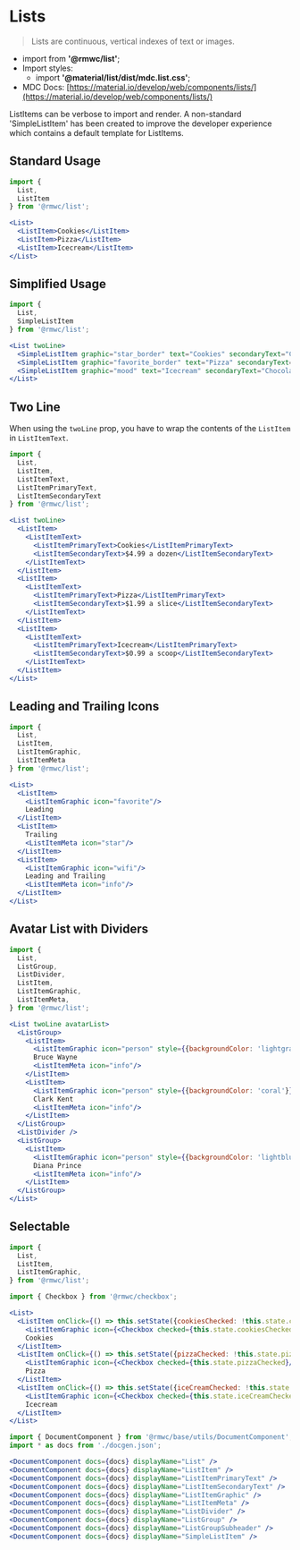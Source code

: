 # Lists

> Lists are continuous, vertical indexes of text or images.

- import from **'@rmwc/list'**;
- Import styles:
  - import **'@material/list/dist/mdc.list.css'**;
- MDC Docs: [https://material.io/develop/web/components/lists/](https://material.io/develop/web/components/lists/)

ListItems can be verbose to import and render. A non-standard 'SimpleListItem' has been created to improve the developer experience which contains a default template for ListItems.

## Standard Usage

```jsx render
import {
  List,
  ListItem
} from '@rmwc/list';

<List>
  <ListItem>Cookies</ListItem>
  <ListItem>Pizza</ListItem>
  <ListItem>Icecream</ListItem>
</List>
```

## Simplified Usage

```jsx render
import {
  List,
  SimpleListItem
} from '@rmwc/list';

<List twoLine>
  <SimpleListItem graphic="star_border" text="Cookies" secondaryText="Chocolate chip" meta="info" />
  <SimpleListItem graphic="favorite_border" text="Pizza" secondaryText="Pepperoni" meta="info" />
  <SimpleListItem graphic="mood" text="Icecream" secondaryText="Chocolate cookie dough" meta="info" />
</List>
```

## Two Line
When using the `twoLine` prop, you have to wrap the contents of the `ListItem` in `ListItemText`.

```jsx render
import {
  List,
  ListItem,
  ListItemText,
  ListItemPrimaryText,
  ListItemSecondaryText
} from '@rmwc/list';

<List twoLine>
  <ListItem>
    <ListItemText>
      <ListItemPrimaryText>Cookies</ListItemPrimaryText>
      <ListItemSecondaryText>$4.99 a dozen</ListItemSecondaryText>
    </ListItemText>
  </ListItem>
  <ListItem>
    <ListItemText>
      <ListItemPrimaryText>Pizza</ListItemPrimaryText>
      <ListItemSecondaryText>$1.99 a slice</ListItemSecondaryText>
    </ListItemText>
  </ListItem>
  <ListItem>
    <ListItemText>
      <ListItemPrimaryText>Icecream</ListItemPrimaryText>
      <ListItemSecondaryText>$0.99 a scoop</ListItemSecondaryText>
    </ListItemText>
  </ListItem>
</List>
```

## Leading and Trailing Icons
```jsx render
import {
  List,
  ListItem,
  ListItemGraphic,
  ListItemMeta
} from '@rmwc/list';

<List>
  <ListItem>
    <ListItemGraphic icon="favorite"/>
    Leading
  </ListItem>
  <ListItem>
    Trailing
    <ListItemMeta icon="star"/>
  </ListItem>
  <ListItem>
    <ListItemGraphic icon="wifi"/>
    Leading and Trailing
    <ListItemMeta icon="info"/>
  </ListItem>
</List>
```

## Avatar List with Dividers
```jsx render
import {
  List,
  ListGroup,
  ListDivider,
  ListItem,
  ListItemGraphic,
  ListItemMeta,
} from '@rmwc/list';

<List twoLine avatarList>
  <ListGroup>
    <ListItem>
      <ListItemGraphic icon="person" style={{backgroundColor: 'lightgray'}} />
      Bruce Wayne
      <ListItemMeta icon="info"/>
    </ListItem>
    <ListItem>
      <ListItemGraphic icon="person" style={{backgroundColor: 'coral'}} />
      Clark Kent
      <ListItemMeta icon="info"/>
    </ListItem>
  </ListGroup>
  <ListDivider />
  <ListGroup>
    <ListItem>
      <ListItemGraphic icon="person" style={{backgroundColor: 'lightblue'}} />
      Diana Prince
      <ListItemMeta icon="info"/>
    </ListItem>
  </ListGroup>
</List>
```


## Selectable
```jsx render
import {
  List,
  ListItem,
  ListItemGraphic,
} from '@rmwc/list';

import { Checkbox } from '@rmwc/checkbox';

<List>
  <ListItem onClick={() => this.setState({cookiesChecked: !this.state.cookiesChecked})}>
    <ListItemGraphic icon={<Checkbox checked={this.state.cookiesChecked}/>}/>
    Cookies
  </ListItem>
  <ListItem onClick={() => this.setState({pizzaChecked: !this.state.pizzaChecked})}>
    <ListItemGraphic icon={<Checkbox checked={this.state.pizzaChecked}/>}/>
    Pizza
  </ListItem>
  <ListItem onClick={() => this.setState({iceCreamChecked: !this.state.iceCreamChecked})}>
    <ListItemGraphic icon={<Checkbox checked={this.state.iceCreamChecked}/>}/>
    Icecream
  </ListItem>
</List>
```

```jsx renderOnly
import { DocumentComponent } from '@rmwc/base/utils/DocumentComponent';
import * as docs from './docgen.json';

<DocumentComponent docs={docs} displayName="List" />
<DocumentComponent docs={docs} displayName="ListItem" />
<DocumentComponent docs={docs} displayName="ListItemPrimaryText" />
<DocumentComponent docs={docs} displayName="ListItemSecondaryText" />
<DocumentComponent docs={docs} displayName="ListItemGraphic" />
<DocumentComponent docs={docs} displayName="ListItemMeta" />
<DocumentComponent docs={docs} displayName="ListDivider" />
<DocumentComponent docs={docs} displayName="ListGroup" />
<DocumentComponent docs={docs} displayName="ListGroupSubheader" />
<DocumentComponent docs={docs} displayName="SimpleListItem" />
```
